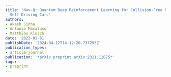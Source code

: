 ```yaml
---
title: 'Nav-Q: Quantum Deep Reinforcement Learning for Collision-Free Navigation of
  Self-Driving Cars'
authors:
- Akash Sinha
- Antonio Macaluso
- Matthias Klusch
date: '2023-01-01'
publishDate: '2024-04-12T14:12:20.737293Z'
publication_types:
- article-journal
publication: '*arXiv preprint arXiv:2311.12875*'
tags:
- preprint
---
```


